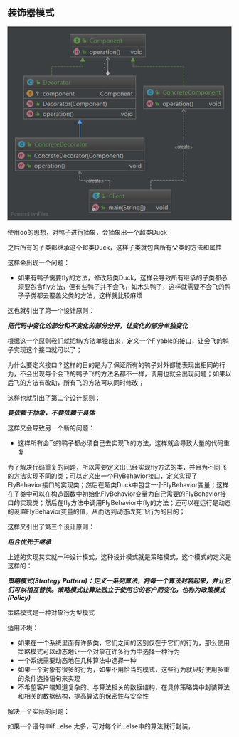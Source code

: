 ## 装饰器模式

![decorator](decorator.png)

使用oo的思想，对鸭子进行抽象，会抽象出一个超类Duck

之后所有的子类都继承这个超类Duck，这样子类就包含所有父类的方法和属性

这样会出现一个问题：

- 如果有鸭子需要fly的方法，修改超类Duck，这样会导致所有继承的子类都必须要包含fly方法，但有些鸭子并不会飞，如木头鸭子，这样就需要不会飞的鸭子子类都去覆盖父类的方法，这样就比较麻烦

这也就引出了第一个设计原则：

***把代码中变化的部分和不变化的部分分开，让变化的部分单独变化***

根据这一个原则我们就把fly方法单独出来，定义一个Flyable的接口，让会飞的鸭子实现这个接口就可以了；

为什么要定义接口？这样的目的是为了保证所有的鸭子对外都能表现出相同的行为，不会出现每个会飞的鸭子飞的方法名都不一样，调用也就会出现问题；如果以后飞的方法有改动，所有飞的方法可以同时修改；

这样也就引出了第二个设计原则：

***要依赖于抽象，不要依赖于具体***

这样又会导致另一个新的问题：

- 这样所有会飞的鸭子都必须自己去实现飞的方法，这样就会导致大量的代码重复

为了解决代码重复的问题，所以需要定义出已经实现fly方法的类，并且为不同飞的方法实现不同的类；可以定义出一个FlyBehavior接口，定义实现了FlyBehavior接口的实现类；然后在超类Duck中包含一个FlyBehavior变量；这样在子类中可以在构造函数中初始化FlyBehavior变量为自己需要的FlyBehavior接口的实现类；然后在fly方法中调用FlyBehavior中fly的方法；还可以在运行是动态的设置FlyBehavior变量的值，从而达到动态改变飞行为的目的；

这样又引出了第三个设计原则：

***组合优先于继承***

上述的实现其实就一种设计模式，这种设计模式就是策略模式，这个模式的定义是这样的：

***策略模式(Strategy Pattern)：定义一系列算法，将每一个算法封装起来，并让它们可以相互替换。策略模式让算法独立于使用它的客户而变化，也称为政策模式(Policy)***

策略模式是一种对象行为型模式

适用环境：

- 如果在一个系统里面有许多类，它们之间的区别仅在于它们的行为，那么使用策略模式可以动态地让一个对象在许多行为中选择一种行为
- 一个系统需要动态地在几种算法中选择一种
- 如果一个对象有很多的行为，如果不用恰当的模式，这些行为就只好使用多重的条件选择语句来实现
- 不希望客户端知道复杂的、与算法相关的数据结构，在具体策略类中封装算法和相关的数据结构，提高算法的保密性与安全性



解决一个实际的问题：

如果一个语句中if...else 太多，可对每个if...else中的算法就行封装，


